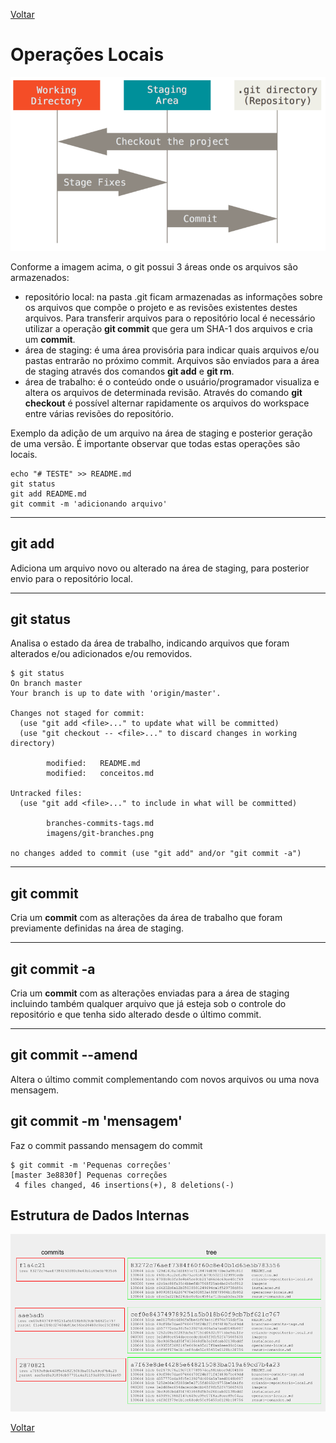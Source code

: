 [Voltar](README.md)

# Operações Locais

![Operações Locais](/imagens/git-areas.png)

Conforme a imagem acima, o git possui 3 áreas onde os arquivos são armazenados:
 * repositório local: na pasta .git ficam armazenadas as informações sobre os arquivos que compõe o projeto e as revisões existentes destes arquivos. Para transferir arquivos para o repositório local é necessário utilizar a operação **git commit** que gera um SHA-1 dos arquivos e cria um **commit**.
 * área de staging: é uma área provisória para indicar quais arquivos e/ou pastas entrarão no próximo commit. Arquivos são enviados para a área de staging através dos comandos **git add** e **git rm**.
 * área de trabalho: é o conteúdo onde o usuário/programador visualiza e altera os arquivos de determinada revisão. Através do comando **git checkout** é possível alternar rapidamente os arquivos do workspace entre várias revisões do repositório. 
 
Exemplo da adição de um arquivo na área de staging e posterior geração de uma versão. 
É importante observar que todas estas operações são locais.

```
echo "# TESTE" >> README.md
git status
git add README.md
git commit -m 'adicionando arquivo'
```
----

## git add

Adiciona um arquivo novo ou alterado na área de staging, para posterior envio para o repositório local.

----

## git status

Analisa o estado da área de trabalho, indicando arquivos que foram alterados e/ou adicionados e/ou removidos.

```
$ git status
On branch master
Your branch is up to date with 'origin/master'.

Changes not staged for commit:
  (use "git add <file>..." to update what will be committed)
  (use "git checkout -- <file>..." to discard changes in working directory)

        modified:   README.md
        modified:   conceitos.md

Untracked files:
  (use "git add <file>..." to include in what will be committed)

        branches-commits-tags.md
        imagens/git-branches.png

no changes added to commit (use "git add" and/or "git commit -a")
```
----

## git commit

Cria um **commit** com as alterações da área de trabalho que foram previamente definidas na área de staging.

----

## git commit -a

Cria um **commit** com as alterações enviadas para a área de staging incluindo também qualquer arquivo que já esteja sob o controle do repositório e que tenha sido alterado desde o último commit.

----

## git commit --amend

Altera o último commit complementando com novos arquivos ou uma nova mensagem.

## git commit -m 'mensagem'

Faz o commit passando mensagem do commit

```
$ git commit -m 'Pequenas correções'
[master 3e8830f] Pequenas correções
 4 files changed, 46 insertions(+), 8 deletions(-)
```

## Estrutura de Dados Internas

![Estruturas de Dados Internas](/imagens/git-commit-tree-blob.png)



[Voltar](README.md)